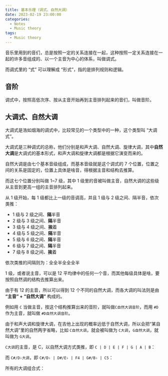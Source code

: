 ```yaml
---
title: 基本乐理（调式、自然大调）
date: 2023-02-19 23:00:00
categories:
  - Notes
  - Music theory
tags:
  - Music theory
---
```


音乐里用到的音们，总是按照一定的关系连接在一起，这种按照一定关系连接在一起的许多音组成的、以一个主音为中心的体系，叫做调式。

而调式里的 “式” 可以理解成 “形式”，指的是排列规则和逻辑。

<!-- more -->

## 音阶

调式中，按照高低次序、按从主音开始再到主音排列起来的音们，叫做音阶。

## 大调式、自然大调

大调式是浩如烟海的调式中，比较常见的一个类型中的一种，这个类型叫 “大调式”。

大调式是三种调式的总称，他们分别是和声大调、自然大调、旋律大调，其中**自然大调**是大调式的基本形式，和声大调和旋律大调都是根据它演变而来的。

自然大调是由七个基本音级组成，而基本音级就是这个调式的 7 个位置，位置之间的关系是固定的，位置上具体是啥音，得根据主音和结构去推算。

而这七个位置分别叫做 1~7 级，其中 1 级里的音被叫做主音，自然大调的这些级从主音到更高一组的主音排列起来。

<hairy-image src="https://pic.imgdb.cn/item/63f23ea8f144a01007547db7.jpg" />

从 1 级开始，每 1 级都比上一级的音调高，并且 1 级与 2 级之间、隔半音，依次类推：

<hairy-image src="https://pic.imgdb.cn/item/63f23f35f144a0100755344c.jpg" />

- 1 级与 2 级之间、**隔**半音
- 2 级与 3 级之间、**隔**半音
- 3 级与 4 级之间、**挨**着
- 4 级与 5 级之间、**隔**半音
- 5 级与 6 级之间、**隔**半音
- 6 级与 7 级之间、**隔**半音
- 7 级与 8 级之间、**挨**着

依次类推的间隔则为：全全半全全全半

1 级，或者说主音，可以是 12 平均律中的任何一个音，而其他每级具体是啥，要按照自然调的结构去推算出来。

由于有 12 的主音，所以可以得到 12 个不同的自然大调，而各大调的叫法则是由 **“主音” + “自然大调”** 构成的。

例如用 `C` 当做主音，按这个结构推算出来的音阶，就叫做`C自然大调音阶`，而用 `#D` 作为主音，就叫做 `#D自然大调音阶`。

<hairy-image style="max-width: 600px" src="https://pic.imgdb.cn/item/63f24187f144a0100759cb4a.jpg" />

由于和声大调和旋律大调，在吉他上出现的概率远低于自然大调，所以会把“某自然大调”里的自然两字省略，比如 `C自然大调`，就会被叫做为 `C大调`，`G自然大调`，就叫做为 `G大调`。

`C大调`的主音，是 C，以自然大调方式类推，即 `C | D | E | F | G | A | B`：

<hairy-image src="https://pic.imgdb.cn/item/63f24296f144a010075c0273.jpg" />

而 `C#/D♭大调`，即 `C#/D♭ | D#/E♭ | F4 | G#/B♭ | C5`：

<hairy-image src="https://pic.imgdb.cn/item/63f24296f144a010075c0273.jpg" />

所有的大调组合式：

<hairy-image src="https://pic.imgdb.cn/item/63f24477f144a010075e60f6.jpg" />